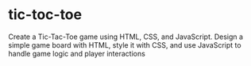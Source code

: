 # tic-toc-toe
Create a Tic-Tac-Toe game using HTML, CSS, and JavaScript. Design a simple game board with HTML, style it with CSS, and use JavaScript to handle game logic and player interactions
